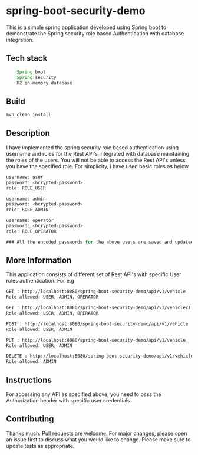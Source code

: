 # spring-boot-security-demo

This is a simple spring application developed using Spring boot to demonstrate the Spring security role based Authentication with database integration. 

## Tech stack

```java
	Spring boot
	Spring security
	H2 in-memory database
```

## Build

```bash
mvn clean install
```

## Description
I have implemented the spring security role based authentication using username and roles for the Rest API's integrated with database maintaining the roles of the users. You will not be able to access the Rest API's unless you have the specified role. For simplicity, i have used basic roles as below 

```java
username: user
password: <bcrypted-password>
role: ROLE_USER

username: admin
password: <bcrypted-password>
role: ROLE_ADMIN

username: operator
password: <bcrypted-password>
role: ROLE_OPERATOR

### All the encoded passwords for the above users are saved and updated into the h2 database on application startup using Spring provided BcryptPasswordEncoder class ###
```

## More Information
This application consists of different set of Rest API's with specific User roles authentication. For e.g

```bash
GET : http://localhost:8080/spring-boot-security-demo/api/v1/vehicle
Role allowed: USER, ADMIN, OPERATOR

GET : http://localhost:8080/spring-boot-security-demo/api/v1/vehicle/1
Role allowed: USER, ADMIN, OPERATOR

POST : http://localhost:8080/spring-boot-security-demo/api/v1/vehicle
Role allowed: USER, ADMIN

PUT : http://localhost:8080/spring-boot-security-demo/api/v1/vehicle
Role allowed: USER, ADMIN

DELETE : http://localhost:8080/spring-boot-security-demo/api/v1/vehicle
Role allowed: ADMIN

```

## Instructions
For accessing any API as specified above, you need to pass the Authorization header with specific user credentials


## Contributing
Thanks much. Pull requests are welcome. For major changes, please open an issue first to discuss what you would like to change.
Please make sure to update tests as appropriate.

